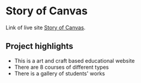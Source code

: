 # Story of Canvas
Link of live site [Story of Canvas](https://story-of-canvas-farzana76.netlify.app/).

## Project highlights
* This is a art and craft based educational website
* There are 8 courses of different types
* There is a gallery of students' works
